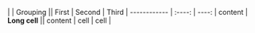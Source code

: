 |             | Grouping      ||
First         | Second | Third |
 ------------ | :----: | ----: |
 content      | **Long cell** ||
 content      | cell   | cell  |
